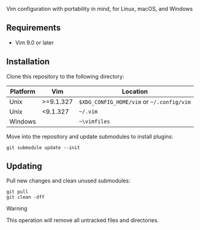 Vim configuration with portability in mind, for Linux, macOS, and Windows

## Requirements

- Vim 9.0 or later

## Installation

Clone this repository to the following directory:

| Platform  | Vim       | Location                                  |
| --------- | --------- | ----------------------------------------- |
| Unix      | >=9.1.327 | `$XDG_CONFIG_HOME/vim` or `~/.config/vim` |
| Unix      | <9.1.327  | `~/.vim`                                  |
| Windows   |           | `~\vimfiles`                              |

Move into the repository and update submodules to install plugins:

    git submodule update --init

## Updating

Pull new changes and clean unused submodules:

    git pull
    git clean -dff

> [!WARNING]
> This operation will remove all untracked files and directories.
